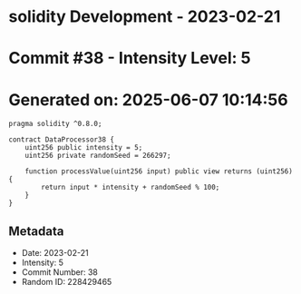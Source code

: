 ﻿# solidity Development - 2023-02-21
# Commit #38 - Intensity Level: 5
# Generated on: 2025-06-07 10:14:56
```solidity
pragma solidity ^0.8.0;

contract DataProcessor38 {
    uint256 public intensity = 5;
    uint256 private randomSeed = 266297;

    function processValue(uint256 input) public view returns (uint256) {
        return input * intensity + randomSeed % 100;
    }
}
```
## Metadata
- Date: 2023-02-21
- Intensity: 5
- Commit Number: 38
- Random ID: 228429465
